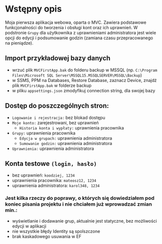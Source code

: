 # Wstępny opis
Moja pierwsza aplikacja webowa, oparta o MVC. Zawiera podstawowe funkcjonalności do tworzenia i obsługi kont oraz ich uprawnień. W podstronie ```Grupy``` dla użytkownika z uprawnieniami administratora jest wiele opcji do edycji i podsumowanie godzin (zamiana czasu przepracowanego na pieniądze).

## Import przykładowej bazy danych
- wrzuć plik ```MVCFirstApp.bak``` do folderu backup w MSSQL (np. ```C:\Program Files\Microsoft SQL Server\MSSQL15.MSSQLSERVER\MSSQL\Backup```)
- w SSMS, PPM na Databases, Restore Database, zaznacz Device, znajdź plik ```MVCFirstApp.bak``` w folderze backup
- w pliku ```appsettings.json``` zmodyfikuj connection string, dla swojej bazy

## Dostęp do poszczególnych stron:
- ```Logowanie i rejestracja:``` bez blokad dostępu
- ```Moje konto:``` zarejestrowani, bez uprawnień
	* ```Historia konta i wypłaty:``` uprawnienia pracownika
- ```Grupy:``` uprawnienia pracownika
	* ```Edycja w grupach:``` uprawnienia administratora
	- ```Sumowanie godzin:``` uprawnienia administratora
- ```Uprawnienia:``` uprawnienia administratora

## Konta testowe ```(login, hasło)```
- bez uprawnień: ```koodziej, 1234```
- uprawnienia pracownika: ```mateosz12, 1234```
- uprawnienia administratora: ```karol348, 1234```

### Jest kilka rzeczy do poprawy, o których się dowiedziałem pod koniec pisania projektu i nie chciałem już wprowadzać zmian min.:
- wyświetlanie i dodawanie grup, aktualnie jest statyczne, bez możliwości edycji w aplikacji
- nie wszystkie błędy Identity są spolszczone
- brak kaskadowego usuwania w EF
